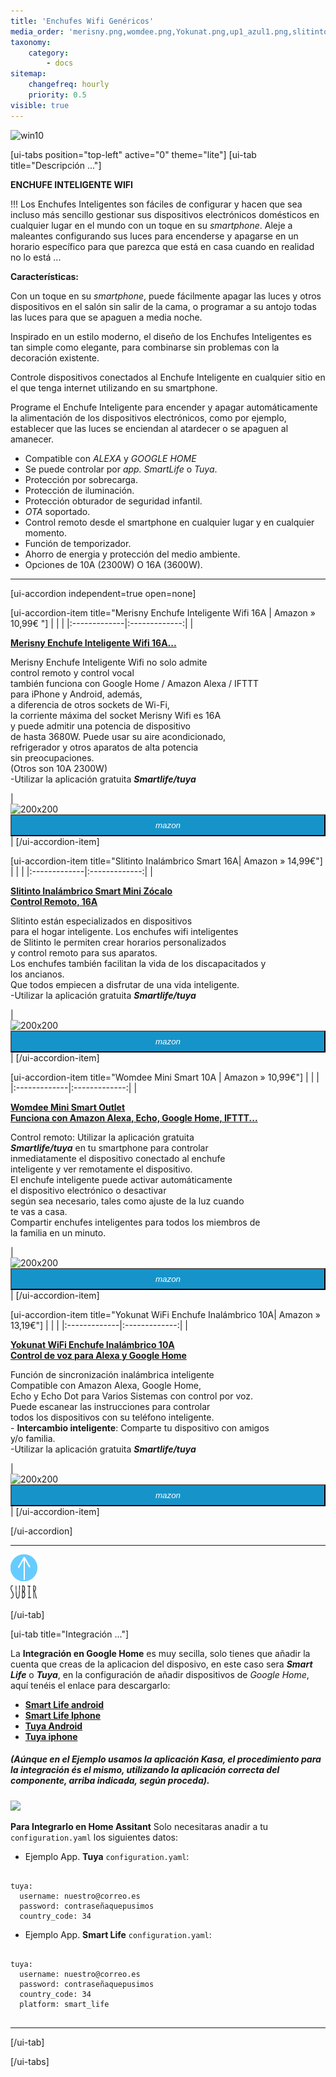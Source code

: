```yaml
---
title: 'Enchufes Wifi Genéricos'
media_order: 'merisny.png,womdee.png,Yokunat.png,up1_azul1.png,slitinto.png,integracion_google_home.gif'
taxonomy:
    category:
        - docs
sitemap:
    changefreq: hourly
    priority: 0.5
visible: true
---
```


![win10](image://os-compat.png)

[ui-tabs position="top-left" active="0" theme="lite"]
[ui-tab title="Descripción ..."]

**ENCHUFE INTELIGENTE WIFI**

!!! Los Enchufes Inteligentes son fáciles de configurar y hacen que sea incluso más sencillo gestionar sus dispositivos electrónicos domésticos en cualquier lugar en el mundo con un toque en su _smartphone_. Aleje a maleantes configurando sus luces para encenderse y apagarse en un horario específico para que parezca que está en casa cuando en realidad no lo está ...

**Características:**

Con un toque en su _smartphone_, puede fácilmente apagar las luces y otros dispositivos en el salón sin salir de la cama, o programar a su antojo todas las luces para que se apaguen a media noche.

Inspirado en un estilo moderno, el diseño de los Enchufes Inteligentes es tan simple como elegante, para combinarse sin problemas con la decoración existente.

Controle dispositivos conectados al Enchufe Inteligente en cualquier sitio en el que tenga internet utilizando en su smartphone.

Programe el Enchufe Inteligente para encender y apagar automáticamente la alimentación de los dispositivos electrónicos, como por ejemplo, establecer que las luces se enciendan al atardecer o se apaguen al amanecer.

- Compatible con _ALEXA_ y _GOOGLE HOME_
- Se puede controlar por _app._ _SmartLife_ o _Tuya_.
- Protección por sobrecarga.
- Protección de iluminación.
- Protección obturador de seguridad infantil.
- _OTA_ soportado.
- Control remoto desde el smartphone en cualquier lugar y en cualquier momento.
- Función de temporizador.
- Ahorro de energia y protección del medio ambiente.
- Opciones de 10A (2300W) O 16A (3600W).


---

[ui-accordion independent=true open=none]

[ui-accordion-item title="Merisny Enchufe Inteligente Wifi 16A | Amazon » 10,99€ "]
|  |  |
|:-------------|:-------------:|
| <p>[**Merisny Enchufe Inteligente Wifi 16A...**](https://amzn.to/2YM5Rfb)</p><p>Merisny Enchufe Inteligente Wifi no solo admite<br /> control remoto y control vocal<br /> también funciona con Google Home / Amazon Alexa / IFTTT<br /> para iPhone y Android, además,<br /> a diferencia de otros sockets de Wi-Fi, <br />la corriente máxima del socket Merisny Wifi es 16A<br /> y puede admitir una potencia de dispositivo<br /> de hasta 3680W. Puede usar su aire acondicionado,<br /> refrigerador y otros aparatos de alta potencia <br />sin preocupaciones. <br /> (Otros son 10A 2300W)<br />-Utilizar la aplicación gratuita _**Smartlife/tuya**_</p> | <div> ![200x200][amzn-merisny] <a href="https://amzn.to/2YM5Rfb" alt="amazon-link" target="_blank"><button type="button" style="color:#fff;background-color:#1694CA;width:100%;height:35px;"><i class="fa fa-amazon">mazon</i></button></a> </div> |
[/ui-accordion-item]

[ui-accordion-item title="Slitinto Inalámbrico Smart 16A| Amazon » 14,99€"]
|  |  |
|:-------------|:-------------:|
| <p>[**Slitinto Inalámbrico Smart Mini Zócalo<br /> Control Remoto, 16A**](https://amzn.to/2QhIabH)</p><p>Slitinto están especializados en dispositivos<br /> para el hogar inteligente. Los enchufes wifi inteligentes<br /> de Slitinto le permiten crear horarios personalizados<br /> y control remoto para sus aparatos. <br />Los enchufes también facilitan la vida de los discapacitados y<br /> los ancianos.<br /> Que todos empiecen a disfrutar de una vida inteligente.<br />-Utilizar la aplicación gratuita _**Smartlife/tuya**_</p> | <div> ![200x200][amzn-slitinto] <a href="https://amzn.to/2QhIabH" alt="amazon-link" target="_blank"><button type="button" style="color:#fff;background-color:#1694CA;width:100%;height:35px;"><i class="fa fa-amazon">mazon</i></button></a> </div> |
[/ui-accordion-item]     
    
[ui-accordion-item title="Womdee Mini Smart 10A | Amazon » 10,99€"]
|  |  |
|:-------------|:-------------:|
| <p>[**Womdee Mini Smart Outlet <br />  Funciona con Amazon Alexa, Echo, Google Home, IFTTT...**](https://amzn.to/2VXZ1GB)</p><p>Control remoto: Utilizar la aplicación gratuita<br />_**Smartlife/tuya**_ en tu smartphone para controlar<br /> inmediatamente el dispositivo conectado al enchufe<br /> inteligente y ver remotamente el dispositivo.<br /> El enchufe inteligente puede activar automáticamente<br /> el dispositivo electrónico o desactivar <br />según sea necesario, tales como ajuste de la luz cuando<br /> te vas a casa.<br />Compartir enchufes inteligentes para todos los miembros de<br /> la familia en un minuto.</p> | <div> ![200x200][amzn-womdee] <a href="https://amzn.to/2VXZ1GB" alt="amazon-link" target="_blank"><button type="button" style="color:#fff;background-color:#1694CA;width:100%;height:35px;"><i class="fa fa-amazon">mazon</i></button></a> </div> |
[/ui-accordion-item]

[ui-accordion-item title="Yokunat WiFi Enchufe Inalámbrico 10A| Amazon » 13,19€"]
|  |  |
|:-------------|:-------------:|
| <p>[**Yokunat WiFi Enchufe Inalámbrico 10A <br /> Control de voz para Alexa y Google Home**](https://amzn.to/2EsbFmi)</p><p>Función de sincronización inalámbrica inteligente<br /> Compatible con Amazon Alexa, Google Home,<br /> Echo y Echo Dot para Varios Sistemas con control por voz.<br /> Puede escanear las instrucciones para controlar<br /> todos los dispositivos con su teléfono inteligente.<br />- **Intercambio inteligente**: Comparte tu dispositivo con amigos<br /> y/o familia.<br />-Utilizar la aplicación gratuita _**Smartlife/tuya**_</p> | <div> ![200x200][amzn-yokunat] <a href="https://amzn.to/2EsbFmi" alt="amazon-link" target="_blank"><button type="button" style="color:#fff;background-color:#1694CA;width:100%;height:35px;"><i class="fa fa-amazon">mazon</i></button></a> </div> |
[/ui-accordion-item]
    
[/ui-accordion]

<!--- REFERENCIA A IMAGENES AL PIE DEl ARTÍCULO --->

[amzn-merisny]: user://pages/03.enchufes-Inteligentes/04.enchufes-wifi-genericos/merisny.png?lightbox=1024&cropResize=200,200
[amzn-womdee]: user://pages/03.enchufes-Inteligentes/04.enchufes-wifi-genericos/womdee.png?lightbox=1024&cropResize=200,200
[amzn-yokunat]: user://pages/03.enchufes-Inteligentes/04.enchufes-wifi-genericos/Yokunat.png?lightbox=1024&cropResize=200,200
[amzn-slitinto]: user://pages/03.enchufes-Inteligentes/04.enchufes-wifi-genericos/slitinto.png?lightbox=1024&cropResize=200,200    

---

[![](up1_azul1.png)](# "Volver al Inicio")

[/ui-tab]

[ui-tab title="Integración ..."]

La **Integración en Google Home** es muy secilla, solo tienes que añadir la cuenta que creas de la aplicacion del disposivo, en este caso sera **_Smart Life_**  o  **_Tuya_**,  en la configuración de añadir dispositivos de _Google Home_, aquí tenéis el enlace para descargarlo:
 * [**Smart Life android**](http://bit.ly/2JnEUtN)
 * [**Smart Life Iphone**](https://apple.co/2DVyRsK)
 * [**Tuya Android**](http://bit.ly/2ZYql5T)
 * [**Tuya iphone**](https://apple.co/2vIrNeD)

##### _(Aúnque en el Ejemplo usamos la aplicación Kasa, el procedimiento para la integración és el mismo, utilizando la aplicación correcta del componente, arriba indicada, según proceda)._

![](integracion_google_home.gif)

**Para Integrarlo en Home Assitant**
Solo necesitaras anadir a tu `configuration.yaml` los siguientes datos:

+ Ejemplo  App. **Tuya** `configuration.yaml`:

```text

tuya:
  username: nuestro@correo.es
  password: contraseñaquepusimos
  country_code: 34 

```
+ Ejemplo  App. **Smart Life** `configuration.yaml`:

```text
​
tuya:
  username: nuestro@correo.es
  password: contraseñaquepusimos
  country_code: 34
  platform: smart_life
​
```
---

[/ui-tab]

[/ui-tabs]
